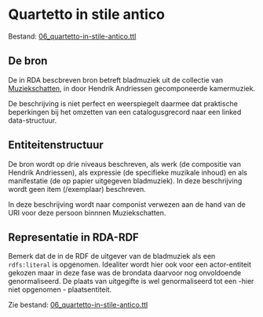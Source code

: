 # Quartetto in stile antico

Bestand: [06_quartetto-in-stile-antico.ttl](06_quartetto-in-stile-antico.ttl)

## De bron

De in RDA bescbreven bron betreft bladmuziek uit de collectie van [Muziekschatten](https://www.muziekschatten.nl/compositie?uri=https://data.muziekschatten.nl/som/24793), in door Hendrik Andriessen gecomponeerde kamermuziek.

De beschrijving is niet perfect en weerspiegelt daarmee dat praktische beperkingen bij het omzetten van een catalogusgrecord naar een linked data-structuur.


## Entiteitenstructuur

De bron wordt op drie niveaus beschreven, als werk (de compositie van Hendrik Andriessen), als expressie (de specifieke muzikale inhoud) en als manifestatie (de op papier uitgegeven bladmuziek). In deze beschrijving wordt geen item (/exemplaar) beschreven.

In deze beschrijving wordt naar componist verwezen aan de hand van de URI voor deze persoon binnnen Muziekschatten. 


## Representatie in RDA-RDF

Bemerk dat de in de RDF de uitgever van de bladmuziek als een `rdfs:literal` is opgenomen. Idealiter wordt hier ook voor een actor-entiteit gekozen maar in deze fase was de brondata daarvoor nog onvoldoende genormaliseerd. De plaats van uitgegifte is wel genormaliseerd tot een -hier niet opgenomen - plaatsentiteit.

Zie bestand: [06_quartetto-in-stile-antico.ttl](06_quartetto-in-stile-antico.ttl)